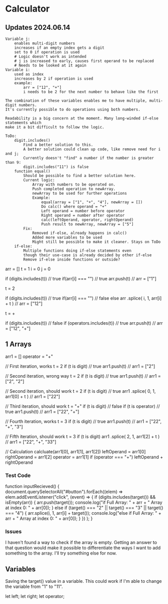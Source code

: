 # Calculator

## Updates 2024.06.14
    Variable j:
        enables multi-digit numbers
        increases if an empty index gets a digit
        set to 0 if operation is used
        # Logic doesn't work as intended
        # j is increased to early, causes first operand to be replaced
        # Needs to be looked at it again
    Variable i:
        used as index
        increases by 2 if operation is used
        example: 
            arr = ["12", "+"]
            i needs to be 2 for the next number to behave like the first
    
    The combination of these variables enables me to have multiple, multi-digit numbers.
    It's currently possible to do operations using both numbers.

    Readability is a big concern at the moment. Many long-winded if-else statements which
    make it a bit difficult to follow the logic.

    ToDo:
        digit.includes()
            Find a better solution to this.
            A better solution could clean up code, like remove need for i and j;
            Currently doesn't "find" a number if the number is greater than 9:
            digit.includes("11") is false
        function equal()
            Should be possible to find a better solution here.
            Current logic:
                Array with numbers to be operated on.
                Push completed operation to newArray.
                newArray to be used for further operations
                Example:
                    equal(array = ["1", "+", "4"], newArray = [])
                    Do calc() where operand = "+"
                    Left operand = number before operator
                    Right operand = number after operator
                    calc(leftOperand, operator, rightOperand)
                    Push result to newArray, newArray = ["5"]
            Fix:
                Removed if-else, already happens in calc()
                Added more variables to be used
                Might still be possible to make it cleaner. Stays on ToDo
        if-else:
            Multiple functions doing if-else statements even
            though their use-case is already decided by other if-else
            Remove if-else inside functions or outside?




arr = []
t = 1
i = 0
j = 0

if (digits.includes(t))     // true
    if(arr[i] === "")       // true
        arr.push(t)         // arr = ["1"]

t = 2

if (digits.includes(t))     // true
    if(arr[i] === "")       // false
    else
        arr
            .splice(
                i,
                1,
                arr[i]
                + t
            )               // arr = ["12"]

t = +

if (digits.includes(t))     // false
if (operators.includes(t))  // true
    arr.push(t)             // arr = ["12", "+"]



## 1 Arrays
arr1 = []
operator = "+"

// First iteration, works
t = 2
if (t is digit)        // true
arr1.push(t)           // arr1 = ["2"]

// Second iteration, wrong way
t = 2
if (t is digit)         // true
arr1.push(t)            // arr1 = ["2", "2"]

// Second iteration, should work
t = 2
if (t is digit)         // true
arr1
    .splice(
        0, 
        1, 
        arr1[0] 
        + t
    )                   // arr1 = ["22"]

// Third iteration, should work
t = "+"
if (t is digit)         // false
if (t is operator)      // true
arr1.push(t)            // arr1 = ["22", "+"]

// Fourth iteration, works
t = 3
if (t is digit)         // true
arr1.push(t)            // arr1 = ["22", "+", "3"]

// Fifth iteration, should work
t = 3
if (t is digit)
arr1
    .splice(
        2,
        1,
        arr1[2] 
        + t
    )                   // arr1 = ["22", "+", "33"]

// Calculation
calcluate(arr1[0], arr1[1], arr1[2])
    leftOperand = arr1[0]
    rightOperand = arr1[2]
    operator = arr1[1]
    if (operator === "+")
        leftOperand + rightOperand

### Test Code
function inputRecieved() {
  document.querySelectorAll("#button").forEach((elem) =>
    elem.addEventListener("click", (event) => {
      if (digits.includes(target()) && isEmpty(arr)) {
        arr.push(target());
        console.log("if Full Array: " + arr + " Array at index 0: " + arr[0]);
      }
      else if (target() === "2" || target() === "3" || target() === "4") {
        arr.splice(i, 1, arr[i] + target());
        console.log("else if Full Array: " + arr + " Array at index 0: " + arr[0]);
      }
    })
  );
}

### Issues
I haven't found a way to check if the array is empty.
Getting an answer to that question would make it possible
to differentiate the ways I want to add something to the array.
I'll try something else for now.

## Variables
Saving the target() value in a variable.
This could work if I'm able to change the variable
from "1" to "11".

let left;
let right;
let operator;

